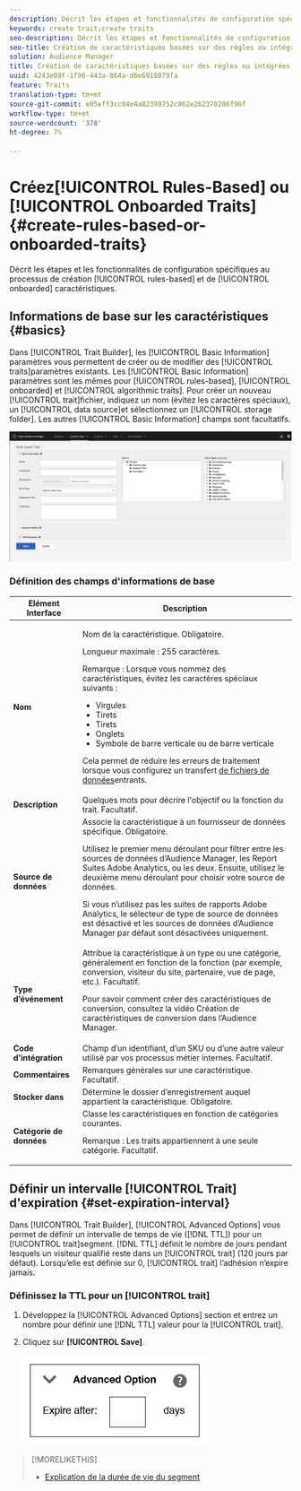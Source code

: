 ```yaml
---
description: Décrit les étapes et fonctionnalités de configuration spécifiques au processus de création de caractéristiques intégré et basé sur des règles.
keywords: create trait;create traits
seo-description: Décrit les étapes et fonctionnalités de configuration spécifiques au processus de création de caractéristiques intégré et basé sur des règles.
seo-title: Création de caractéristiques basées sur des règles ou intégrées
solution: Audience Manager
title: Création de caractéristiques basées sur des règles ou intégrées
uuid: 4243e09f-1f96-443a-864a-d6e6918079fa
feature: Traits
translation-type: tm+mt
source-git-commit: e05eff3cc04e4a82399752c862e2b2370286f96f
workflow-type: tm+mt
source-wordcount: '378'
ht-degree: 7%

---
```



# Créez[!UICONTROL Rules-Based] ou [!UICONTROL Onboarded Traits] {#create-rules-based-or-onboarded-traits}

Décrit les étapes et les fonctionnalités de configuration spécifiques au processus de création [!UICONTROL rules-based] et de [!UICONTROL onboarded] caractéristiques.

<!-- c_tb_rules_traits.xml -->

## Informations de base sur les caractéristiques {#basics}

Dans [!UICONTROL Trait Builder], les [!UICONTROL Basic Information] paramètres vous permettent de créer ou de modifier des [!UICONTROL traits]paramètres existants. Les [!UICONTROL Basic Information] paramètres sont les mêmes pour [!UICONTROL rules-based], [!UICONTROL onboarded] et [!UICONTROL algorithmic traits]. Pour créer un nouveau [!UICONTROL trait]fichier, indiquez un nom (évitez les caractères spéciaux), un [!UICONTROL data source]et sélectionnez un [!UICONTROL storage folder]. Les autres [!UICONTROL Basic Information] champs sont facultatifs.

<!-- c_tb_basics.xml -->

![create-trait](assets/create-trait.png)

### Définition des champs d&#39;informations de base

<table id="table_42AEC7A5B22346C5BB996D2D36C56229"> 
 <thead> 
  <tr> 
   <th colname="col1" class="entry"> Elément Interface </th> 
   <th colname="col2" class="entry"> Description </th> 
  </tr> 
 </thead>
 <tbody> 
  <tr> 
   <td colname="col1"> <b><span class="uicontrol"> Nom</span></b> </td> 
   <td colname="col2"> <p>Nom de la caractéristique. Obligatoire. </p> <p>Longueur maximale : 255 caractères. </p> <p> <p>Remarque : Lorsque vous nommez des caractéristiques, évitez les caractères spéciaux suivants : 
      <ul id="ul_AB38A333F21A4AA9B5656CBA69BA65E3"> 
       <li id="li_0E5033B540BC41E799075845388E85A7">Virgules </li> 
       <li id="li_B1A6C3E3FB98473A91E4675EE09460F0">Tirets </li> 
       <li id="li_579302FE34B64FE0AE3C751012839229">Tirets </li> 
       <li id="li_44890F738CC64E449CC2545D701ECBC7">Onglets </li> 
       <li id="li_C203837501A94342923C99A7DAD1ED61">Symbole de barre verticale ou de barre verticale </li> 
      </ul> </p> </p> <p>Cela permet de réduire les erreurs de traitement lorsque vous configurez un transfert <a href="../../integration/sending-audience-data/batch-data-transfer-explained/inbound-file-contents.md"> de fichiers de données</a>entrants. </p> </td> 
  </tr> 
  <tr> 
   <td colname="col1"> <b><span class="uicontrol"> Description</span></b> </td> 
   <td colname="col2"> Quelques mots pour décrire l'objectif ou la fonction du trait. Facultatif. </td> 
  </tr> 
  <tr> 
   <td colname="col1"> <b><span class="uicontrol"> Source de données</span></b> </td> 
   <td colname="col2"> Associe la caractéristique à un fournisseur de données spécifique. Obligatoire. <p>Utilisez le premier menu déroulant pour filtrer entre les sources de données d’Audience Manager, les Report Suites Adobe Analytics, ou les deux. Ensuite, utilisez le deuxième menu déroulant pour choisir votre source de données.</p><p> Si vous n’utilisez pas les suites de rapports Adobe Analytics, le sélecteur de type de source de données est désactivé et les sources de données d’Audience Manager par défaut sont désactivées uniquement.</p>  </td> 
  </tr>
   <tr> 
   <td colname="col1"> <b><span class="uicontrol"> Type d’événement</span></b> </td> 
   <td colname="col2"> Attribue la caractéristique à un type ou une catégorie, généralement en fonction de la fonction (par exemple, conversion, visiteur du site, partenaire, vue de page, etc.). Facultatif. <p> Pour savoir comment créer des caractéristiques de conversion, consultez la vidéo <a href="https://docs.adobe.com/content/help/en/audience-manager-learn/tutorials/build-and-manage-audiences/traits-and-segments/creating-conversion-traits.html"></a>Création de caractéristiques de conversion dans l’Audience Manager. </p></td> 
  </tr> 
  <tr> 
   <td colname="col1"> <b><span class="uicontrol"> Code d’intégration</span></b> </td> 
   <td colname="col2"> Champ d’un identifiant, d’un SKU ou d’une autre valeur utilisé par vos processus métier internes. Facultatif. </td> 
  </tr> 
  <tr> 
   <td colname="col1"> <b><span class="uicontrol"> Commentaires</span></b> </td> 
   <td colname="col2"> Remarques générales sur une caractéristique. Facultatif. </td> 
  </tr> 
  <tr> 
   <td colname="col1"> <b><span class="uicontrol"> Stocker dans</span></b> </td> 
   <td colname="col2"> Détermine le dossier d’enregistrement auquel appartient la caractéristique. Obligatoire. </td> 
  </tr> 
  <tr> 
   <td colname="col1"> <b><span class="uicontrol"> Catégorie de données</span></b> </td> 
   <td colname="col2"> Classe les caractéristiques en fonction de catégories courantes. <p>Remarque :  Les traits appartiennent à une seule catégorie. Facultatif. </p> </td> 
  </tr> 
 </tbody> 
</table>

## Définir un intervalle [!UICONTROL Trait] d&#39;expiration {#set-expiration-interval}

Dans [!UICONTROL Trait Builder], [!UICONTROL Advanced Options] vous permet de définir un intervalle de temps de vie ([!DNL TTL]) pour un [!UICONTROL trait]segment. [!DNL TTL] définit le nombre de jours pendant lesquels un visiteur qualifié reste dans un [!UICONTROL trait] (120 jours par défaut). Lorsqu’elle est définie sur 0, [!UICONTROL trait] l’adhésion n’expire jamais.

<!-- t_tb_ttl.xml -->

### Définissez la TTL pour un [!UICONTROL trait]

1. Développez la [!UICONTROL Advanced Options] section et entrez un nombre pour définir une [!DNL TTL] valeur pour la [!UICONTROL trait].
1. Cliquez sur **[!UICONTROL Save]**.

   ![](assets/TTL.png)

>[!MORELIKETHIS]
>
>* [Explication de la durée de vie du segment](../../features/traits/segment-ttl-explained.md)

